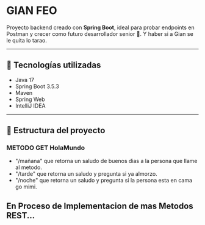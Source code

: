 # GIAN FEO

Proyecto backend creado con **Spring Boot**, ideal para probar endpoints en Postman y 
crecer como futuro desarrollador senior 💪. Y haber si a Gian se le quita lo tarao.

---

## 🚀 Tecnologías utilizadas

- Java 17
- Spring Boot 3.5.3
- Maven
- Spring Web
- IntelliJ IDEA

---

## 📂 Estructura del proyecto

### METODO GET HolaMundo

- "/mañana" que retorna un saludo de buenos dias a la persona que llame al metodo.
- "/tarde" que retorna un saludo y pregunta si ya almorzo.
- "/noche" que retorna un saludo y pregunta si la persona esta en cama go mimi.

## En Proceso de Implementacion de mas Metodos REST...


